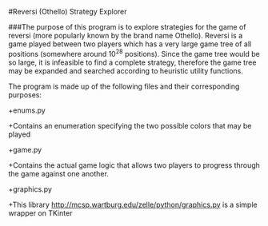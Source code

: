 #Reversi (Othello) Strategy Explorer

###The purpose of this program is to explore strategies for the game of reversi (more popularly known by the brand name Othello). Reversi is a game played between two players which has a very large game tree of all positions (somewhere around 10<sup>28</sup> positions). Since the game tree would be so large, it is infeasible to find a complete strategy, therefore the game tree may be expanded and searched according to heuristic utility functions.

The program is made up of the following files and their corresponding purposes:

+enums.py

 +Contains an enumeration specifying the two possible colors that may be played

+game.py
 
 +Contains the actual game logic that allows two players to progress through the game against one another.

+graphics.py
 
 +This library http://mcsp.wartburg.edu/zelle/python/graphics.py is a simple wrapper on TKinter
        
    